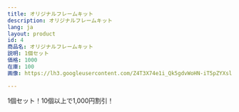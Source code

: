 ```yaml
---
title: オリジナルフレームキット
description: オリジナルフレームキット
lang: ja
layout: product
id: 4
商品名: オリジナルフレームキット
説明: 1個セット
価格: 1000
在庫: 100
画像: https://lh3.googleusercontent.com/Z4T3X74e1i_Qk5gdvWoHN-iT5pZYXslJbsOVWaDdHn0vOejuvDYgCJC2-AMYDGkUacN-VeV9Y4kd

---
```


1個セット！10個以上で1,000円割引！
